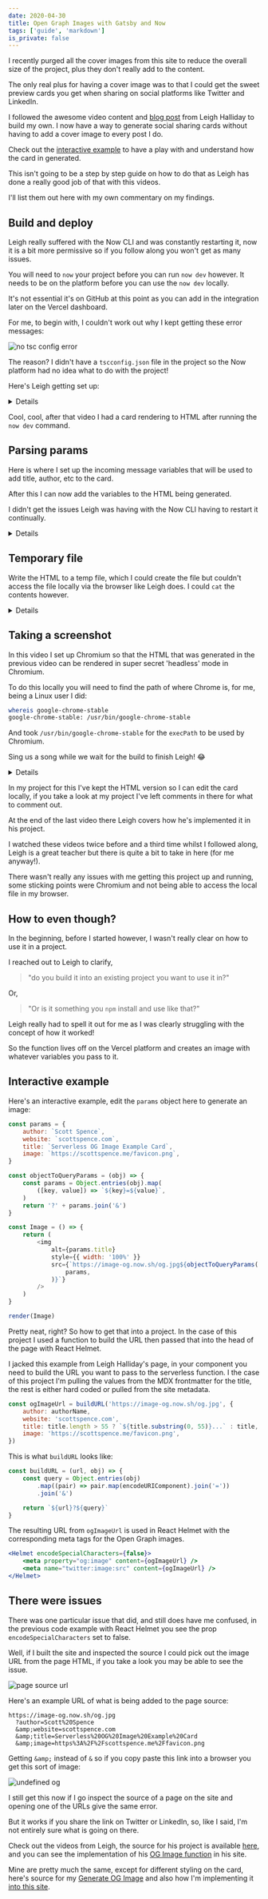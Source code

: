 ```yaml
---
date: 2020-04-30
title: Open Graph Images with Gatsby and Now
tags: ['guide', 'markdown']
is_private: false
---
```


<script>
  import { Tweet, YouTube } from 'sveltekit-embed'
  import { Details } from '$lib/components'
</script>

I recently purged all the cover images from this site to reduce the
overall size of the project, plus they don't really add to the
content.

The only real plus for having a cover image was to that I could get
the sweet preview cards you get when sharing on social platforms like
Twitter and LinkedIn.

I followed the awesome video content and [blog post] from Leigh
Halliday to build my own. I now have a way to generate social sharing
cards without having to add a cover image to every post I do.

Check out the [interactive example] to have a play with and understand
how the card in generated.

This isn't going to be a step by step guide on how to do that as Leigh
has done a really good job of that with this videos.

I'll list them out here with my own commentary on my findings.

## Build and deploy

Leigh really suffered with the Now CLI and was constantly restarting
it, now it is a bit more permissive so if you follow along you won't
get as many issues.

You will need to `now` your project before you can run `now dev`
however. It needs to be on the platform before you can use the
`now dev` locally.

It's not essential it's on GitHub at this point as you can add in the
integration later on the Vercel dashboard.

For me, to begin with, I couldn't work out why I kept getting these
error messages:

![no tsc config error]

The reason? I didn't have a `tscconfig.json` file in the project so
the Now platform had no idea what to do with the project!

Here's Leigh getting set up:

<Details button_text="Expand to watch.">
  <YouTube youTubeId="Al3tCJKOydY" />
</Details>

Cool, cool, after that video I had a card rendering to HTML after
running the `now dev` command.

## Parsing params

Here is where I set up the incoming message variables that will be
used to add title, author, etc to the card.

After this I can now add the variables to the HTML being generated.

I didn't get the issues Leigh was having with the Now CLI having to
restart it continually.

<!-- cSpell:ignore Nedwsf -->

<Details button_text="Expand to watch.">
  <YouTube youTubeId="ANedwsfXpO0" />
</Details>

## Temporary file

Write the HTML to a temp file, which I could create the file but
couldn't access the file locally via the browser like Leigh does. I
could `cat` the contents however.

<!-- cSpell:ignore Lgju -->

<Details button_text="Expand to watch.">
  <YouTube youTubeId="KlLgjuUQoJs" />
</Details>

## Taking a screenshot

In this video I set up Chromium so that the HTML that was generated in
the previous video can be rendered in super secret 'headless' mode in
Chromium.

To do this locally you will need to find the path of where Chrome is,
for me, being a Linux user I did:

<!-- cSpell:ignore whereis -->

```bash
whereis google-chrome-stable
google-chrome-stable: /usr/bin/google-chrome-stable
```

And took `/usr/bin/google-chrome-stable` for the `execPath` to be used
by Chromium.

Sing us a song while we wait for the build to finish Leigh! 😂

<Details button_text="Expand to watch.">
  <YouTube youTubeId="ZjGCiBpDZ7g" />
</Details>

In my project for this I've kept the HTML version so I can edit the
card locally, if you take a look at my project I've left comments in
there for what to comment out.

At the end of the last video there Leigh covers how he's implemented
it in his project.

I watched these videos twice before and a third time whilst I followed
along, Leigh is a great teacher but there is quite a bit to take in
here (for me anyway!).

There wasn't really any issues with me getting this project up and
running, some sticking points were Chromium and not being able to
access the local file in my browser.

## How to even though?

In the beginning, before I started however, I wasn't really clear on
how to use it in a project.

I reached out to Leigh to clarify,

> "do you build it into an existing project you want to use it in?"

Or,

> "Or is it something you `npm` install and use like that?"

<Tweet tweetLink="spences10/status/1255155419107844097" />

Leigh really had to spell it out for me as I was clearly struggling
with the concept of how it worked!

<Tweet tweetLink="leighchalliday/status/1255156120219508737" />

So the function lives off on the Vercel platform and creates an image
with whatever variables you pass to it.

## Interactive example

Here's an interactive example, edit the `params` object here to
generate an image:

```js react-live
const params = {
	author: `Scott Spence`,
	website: `scottspence.com`,
	title: `Serverless OG Image Example Card`,
	image: `https://scottspence.me/favicon.png`,
}

const objectToQueryParams = (obj) => {
	const params = Object.entries(obj).map(
		([key, value]) => `${key}=${value}`,
	)
	return '?' + params.join('&')
}

const Image = () => {
	return (
		<img
			alt={params.title}
			style={{ width: '100%' }}
			src={`https://image-og.now.sh/og.jpg${objectToQueryParams(
				params,
			)}`}
		/>
	)
}

render(Image)
```

Pretty neat, right? So how to get that into a project. In the case of
this project I used a function to build the URL then passed that into
the head of the page with React Helmet.

I jacked this example from Leigh Halliday's page, in your component
you need to build the URL you want to pass to the serverless function.
I the case of this project I'm pulling the values from the MDX
frontmatter for the title, the rest is either hard coded or pulled
from the site metadata.

```js
const ogImageUrl = buildURL('https://image-og.now.sh/og.jpg', {
	author: authorName,
	website: 'scottspence.com',
	title: title.length > 55 ? `${title.substring(0, 55)}...` : title,
	image: 'https://scottspence.me/favicon.png',
})
```

This is what `buildURL` looks like:

```js
const buildURL = (url, obj) => {
	const query = Object.entries(obj)
		.map((pair) => pair.map(encodeURIComponent).join('='))
		.join('&')

	return `${url}?${query}`
}
```

The resulting URL from `ogImageUrl` is used in React Helmet with the
corresponding meta tags for the Open Graph images.

```jsx
<Helmet encodeSpecialCharacters={false}>
	<meta property="og:image" content={ogImageUrl} />
	<meta name="twitter:image:src" content={ogImageUrl} />
</Helmet>
```

## There were issues

There was one particular issue that did, and still does have me
confused, in the previous code example with React Helmet you see the
prop `encodeSpecialCharacters` set to false.

Well, if I built the site and inspected the source I could pick out
the image URL from the page HTML, if you take a look you may be able
to see the issue.

![page source url]

Here's an example URL of what is being added to the page source:

<!-- cSpell:ignore Fscottspence,Ffavicon -->

```text
https://image-og.now.sh/og.jpg
  ?author=Scott%20Spence
  &amp;website=scottspence.com
  &amp;title=Serverless%20OG%20Image%20Example%20Card
  &amp;image=https%3A%2F%2Fscottspence.me%2Ffavicon.png
```

Getting `&amp;` instead of `&` so if you copy paste this link into a
browser you get this sort of image:

![undefined og]

I still get this now if I go inspect the source of a page on the site
and opening one of the URLs give the same error.

But it works if you share the link on Twitter or LinkedIn, so, like I
said, I'm not entirely sure what is going on there.

Check out the videos from Leigh, the source for his project is
available [here], and you can see the implementation of his [OG Image
function] in his site.

Mine are pretty much the same, except for different styling on the
card, here's source for my [Generate OG Image] and also how I'm
implementing it [into this site].

<!-- Links -->

[blog post]: https://www.leighhalliday.com/serverless-og-image
[here]: https://github.com/leighhalliday/og-image
[og image function]:
	https://github.com/abnormalstudio/leighhalliday/blob/master/src/templates/article.tsx#L73
[generate og image]: https://github.com/spences10/generate-og-image
[into this site]:
	https://github.com/spences10/thelocalhost/blob/master/src/templates/post-template.js#L157
[interactive example]: #interactive-example

<!-- Images -->

[no tsc config error]:
	https://res.cloudinary.com/defkmsrpw/image/upload/q_auto,f_auto/v1614858542/scottspence.com/no-tsc-config-e9f31650c9c030db545f53eee91277a2.png
[page source url]:
	https://res.cloudinary.com/defkmsrpw/image/upload/q_auto,f_auto/v1614858542/scottspence.com/page-source-image-url-d3f732295bfea040414f963976b7287f.png
[undefined og]:
	https://res.cloudinary.com/defkmsrpw/image/upload/q_auto,f_auto/v1614858541/scottspence.com/undefined-og-image-63cb64d032a31d5ffa730e5e4d5ed10d.jpg
